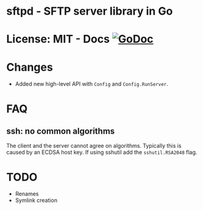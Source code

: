 # sftpd - SFTP server library in Go

# License: MIT - Docs [![GoDoc](https://godoc.org/github.com/taruti/sftpd?status.png)](http://godoc.org/github.com/taruti/sftpd)

# Changes
+ Added new high-level API with ``Config`` and ``Config.RunServer``.

# FAQ

## ssh: no common algorithms

The client and the server cannot agree on algorithms. Typically this
is caused by an ECDSA host key. If using sshutil add the
``sshutil.RSA2048`` flag.

# TODO
+ Renames
+ Symlink creation
